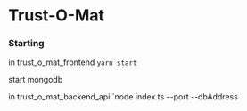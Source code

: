 # Trust-O-Mat
### Starting
in trust_o_mat_frontend `yarn start`

start mongodb

in trust_o_mat_backend_api `node index.ts --port <PORT> --dbAddress <DB ADDRESS>
